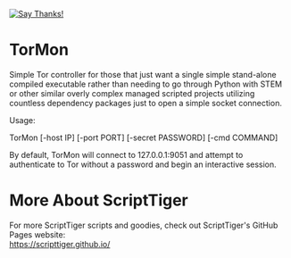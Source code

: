 [![Say Thanks!](https://img.shields.io/badge/Say%20Thanks-!-1EAEDB.svg)](https://docs.google.com/forms/d/e/1FAIpQLSfBEe5B_zo69OBk19l3hzvBmz3cOV6ol1ufjh0ER1q3-xd2Rg/viewform)

# TorMon  
Simple Tor controller for those that just want a single simple stand-alone compiled executable rather than needing to go through Python with STEM or other similar overly complex managed scripted projects utilizing countless dependency packages just to open a simple socket connection.

Usage:

TorMon [-host IP] [-port PORT] [-secret PASSWORD] [-cmd COMMAND]

By default, TorMon will connect to 127.0.0.1:9051 and attempt to authenticate to Tor without a password and begin an interactive session.

# More About ScriptTiger

For more ScriptTiger scripts and goodies, check out ScriptTiger's GitHub Pages website:  
https://scripttiger.github.io/
